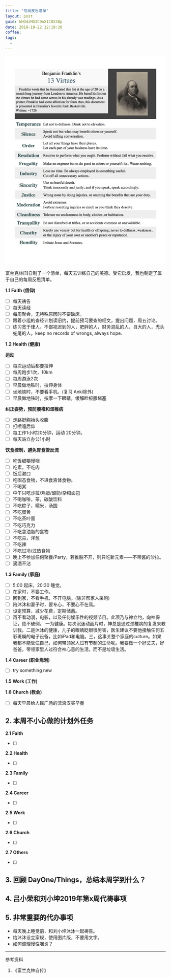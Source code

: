 ```yaml
---
title: "每周反思清单"
layout: post
guid: kHOdzMG3C9oX1C8X38p
date: 2018-10-22 12:19:20
coffee:
tags:
  -
---
```


![](/media/files/2019/2019-01-10-benjamin_franklinvirtues.png)

富兰克林[1]自制了一个清单，每天去训练自己的美德。受它启发，我也制定了属于自己的每周反思清单。


**1.1 Faith (信仰)**

- [ ] 每天祷告
- [ ] 每天读经
- [ ] 每周聚会，无特殊原因时不要缺席。
- [ ] 跟着小组的查经计划读旧约，提前预习要查的经文，提出问题，周五讨论。
- [ ] 练习宽于律人。不鄙视迟到的人，肥胖的人，财务混乱的人，自大的人，虎头蛇尾的人。keep no records of wrongs, always hope.

**1.2 Health (健康)**

**运动**

- [ ] 每次运动后都要拉伸
- [ ] 每周跑步1次，10km
- [ ] 每周游泳2次
- [ ] 早晨做地铁时，拉伸身体
- [ ] 坐地铁时，不要看手机。(复习 Anki除外)
- [ ] 早晨做地铁时，按摩一下眼睛，缓解睑板腺堵塞

**纠正姿势，预防腰椎和颈椎病**

- [ ] 走路挺胸抬头收腹
- [ ] 打喷嚏后仰
- [ ] 每工作1小时20分钟，运动 20分钟。
- [ ] 每天站立办公1小时

**饮食控制，避免胃食管反流**

- [ ] 吃饭细嚼慢咽
- [ ] 吃素，不吃肉
- [ ] 饭后漱口
- [ ] 吃固态食物，不进食液体食物。
- [ ] 不喝粥
- [ ] 中午只吃沙拉/鸡蛋/酸奶/杂粮面包
- [ ] 不喝咖啡，茶，碳酸饮料
- [ ] 不吃粽子，糯米，汤圆
- [ ] 不吃蛋黄
- [ ] 不吃茶叶蛋
- [ ] 不吃巧克力
- [ ] 不吃含油脂的食物
- [ ] 不吃蒜，洋葱
- [ ] 不吃辣
- [ ] 不吃过冷/过热食物
- [ ] 晚上不参加任何聚餐/Party，若推脱不开，则只吃新元素——不带酱的沙拉。
- [ ] 滴酒不沾

**1.3 Family (家庭)**

- [ ] 5:00 起床，20:30 睡觉。
- [ ] 在家时，不要工作。
- [ ] 回到家，不看手机，不开电脑。(除非帮家人采购)
- [ ] 陪沐沐和妻子时，要专心，不要心不在焉。
- [ ] 设定预算，减少花费，定期储蓄。
- [ ] 再不看动漫，电影，以及任何娱乐性的视频节目。此项乃与神立约，向神保证，绝不破例。 一为健康。每次沉迷动画片时，神总是通过颈椎病的复发来教训我。二是沐沐的健康，儿子的眼睛眨眼很厉害，医生建议不要他接触任何五彩斑斓的电子设备，比如iPad和电脑。三，这事关整个家庭的culture。如果我都不能管住自己，如何带领家人过有节制的生命呢。我要做一个好丈夫，好爸爸，带领家里人过符合神心意的生活。而不是垃圾生活。

**1.4 Career (职业规划)**

- [ ] try something new

**1.5 Work (工作)**


**1.6 Church (教会)**

- [ ] 每天早晨给人民广场的流浪汉买早餐


## 2. 本周不小心做的计划外任务

**2.1 Faith**

- [ ]  

**2.2 Health**

- [ ]  

**2.3 Family**

- [ ] 

**2.4 Career**

- [ ]  

**2.5 Work**

- [ ]

**2.6 Church**

- [ ]

**2.7 Others**

- [ ]

## 3. 回顾 DayOne/Things，总结本周学到什么？ 


## 4. 吕小荣和刘小坤2019年第x周代祷事项



## 5. 非常重要的代办事项

- 每天晚上睡觉前，和刘小坤沐沐一起祷告。
- 给沐沐设立家规，使用图片版，不要用文字。
- 如何调理慢性咽炎？


---

参考资料

1. 《富兰克林自传》
